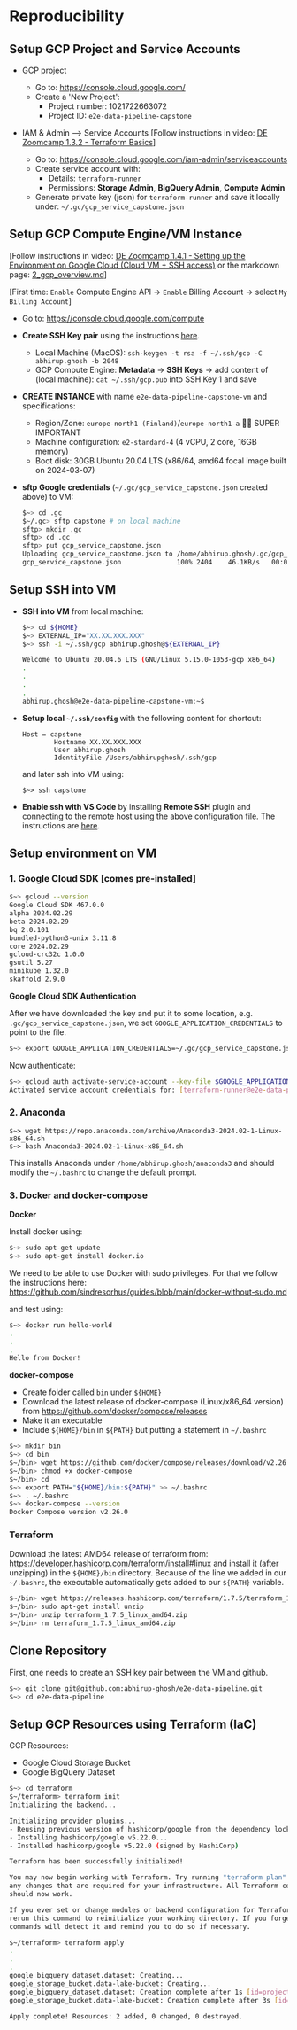 # Reproducibility

## Setup GCP Project and Service Accounts

* GCP project
  * Go to: https://console.cloud.google.com/
  * Create a 'New Project':
    * Project number: 1021722663072 
    * Project ID: `e2e-data-pipeline-capstone`

* IAM & Admin --> Service Accounts [Follow instructions in video: [DE Zoomcamp 1.3.2 - Terraform Basics](https://youtu.be/Y2ux7gq3Z0o?list=PL3MmuxUbc_hJed7dXYoJw8DoCuVHhGEQb)]
  * Go to: https://console.cloud.google.com/iam-admin/serviceaccounts
  * Create service account with:
    * Details: `terraform-runner`
    * Permissions: **Storage Admin**, **BigQuery Admin**, **Compute Admin**
  * Generate private key (json) for `terraform-runner` and save it locally under: `~/.gc/gcp_service_capstone.json`

## Setup GCP Compute Engine/VM Instance 

[Follow instructions in video: [DE Zoomcamp 1.4.1 - Setting up the Environment on Google Cloud (Cloud VM + SSH access)](https://youtu.be/ae-CV2KfoN0?list=PL3MmuxUbc_hJed7dXYoJw8DoCuVHhGEQb) or the markdown page: [2_gcp_overview.md](https://github.com/DataTalksClub/data-engineering-zoomcamp/blob/main/01-docker-terraform/1_terraform_gcp/2_gcp_overview.md)]

[First time: `Enable` Compute Engine API &rarr; `Enable` Billing Account &rarr; select `My Billing Account`]

* Go to: https://console.cloud.google.com/compute
* **Create SSH Key pair** using the instructions [here](https://cloud.google.com/compute/docs/connect/create-ssh-keys).
  * Local Machine (MacOS): `ssh-keygen -t rsa -f ~/.ssh/gcp -C abhirup.ghosh -b 2048`
  * GCP Compute Engine: **Metadata** &rarr; **SSH Keys** &rarr; add content of (local machine): `cat ~/.ssh/gcp.pub` into SSH Key 1 and save
* **CREATE INSTANCE** with name `e2e-data-pipeline-capstone-vm` and specifications:
  * Region/Zone: `europe-north1 (Finland)`/`europe-north1-a` 🚨🚨 SUPER IMPORTANT
  * Machine configuration: `e2-standard-4` (4 vCPU, 2 core, 16GB memory)
  * Boot disk: 30GB Ubuntu 20.04 LTS (x86/64, amd64 focal image built on 2024-03-07)

* **sftp Google credentials** (`~/.gc/gcp_service_capstone.json` created above) to VM:

  ```bash
  $~> cd .gc
  $~/.gc> sftp capstone # on local machine
  sftp> mkdir .gc
  sftp> cd .gc
  sftp> put gcp_service_capstone.json
  Uploading gcp_service_capstone.json to /home/abhirup.ghosh/.gc/gcp_service_capstone.json
  gcp_service_capstone.json              100% 2404    46.1KB/s   00:00    
  ```

## Setup SSH into VM

* **SSH into VM** from local machine:

    ```bash
    $~> cd ${HOME}
    $~> EXTERNAL_IP="XX.XX.XXX.XXX"
    $~> ssh -i ~/.ssh/gcp abhirup.ghosh@${EXTERNAL_IP}

    Welcome to Ubuntu 20.04.6 LTS (GNU/Linux 5.15.0-1053-gcp x86_64)
    .
    .
    .
    .
    abhirup.ghosh@e2e-data-pipeline-capstone-vm:~$ 
    ```

* **Setup local `~/.ssh/config`** with the following content for shortcut:

    ```vim
    Host = capstone
            Hostname XX.XX.XXX.XXX
            User abhirup.ghosh
            IdentityFile /Users/abhirupghosh/.ssh/gcp
    ```

    and later ssh into VM using:

    ```
    $~> ssh capstone
    ```

* **Enable ssh with VS Code** by installing **Remote SSH** plugin and connecting to the remote host using the above configuration file. The instructions are [here](https://youtu.be/ae-CV2KfoN0?list=PL3MmuxUbc_hJed7dXYoJw8DoCuVHhGEQb&t=1073).

## Setup environment on VM

### 1. Google Cloud SDK [comes pre-installed]

```bash
$~> gcloud --version
Google Cloud SDK 467.0.0
alpha 2024.02.29
beta 2024.02.29
bq 2.0.101
bundled-python3-unix 3.11.8
core 2024.02.29
gcloud-crc32c 1.0.0
gsutil 5.27
minikube 1.32.0
skaffold 2.9.0
```

**Google Cloud SDK Authentication**

After we have downloaded the key and put it to some location, e.g. `.gc/gcp_service_capstone.json`, we set `GOOGLE_APPLICATION_CREDENTIALS` to point to the file.

```bash
$~> export GOOGLE_APPLICATION_CREDENTIALS=~/.gc/gcp_service_capstone.json
```

Now authenticate:

```bash
$~> gcloud auth activate-service-account --key-file $GOOGLE_APPLICATION_CREDENTIALS
Activated service account credentials for: [terraform-runner@e2e-data-pipeline-capstone.iam.gserviceaccount.com]
```

### 2. Anaconda

```
$~> wget https://repo.anaconda.com/archive/Anaconda3-2024.02-1-Linux-x86_64.sh
$~> bash Anaconda3-2024.02-1-Linux-x86_64.sh
```

This installs Anaconda under `/home/abhirup.ghosh/anaconda3` and should modify the `~/.bashrc` to change the default prompt.

### 3. Docker and docker-compose

**Docker**

Install docker using:
```bash
$~> sudo apt-get update
$~> sudo apt-get install docker.io
```

We need to be able to use Docker with sudo privileges. For that we follow the instructions here: https://github.com/sindresorhus/guides/blob/main/docker-without-sudo.md

and test using:
```bash
$~> docker run hello-world
.
.
.
Hello from Docker!
```

**docker-compose**

* Create folder called `bin` under `${HOME}`
* Download the latest release of docker-compose (Linux/x86_64 version) from https://github.com/docker/compose/releases
* Make it an executable
* Include `${HOME}/bin` in `${PATH}` but putting a statement in `~/.bashrc`

```bash
$~> mkdir bin
$~> cd bin
$~/bin> wget https://github.com/docker/compose/releases/download/v2.26.0/docker-compose-linux-x86_64 -O docker-compose
$~/bin> chmod +x docker-compose
$~/bin> cd
$~> export PATH="${HOME}/bin:${PATH}" >> ~/.bashrc
$~> . ~/.bashrc
$~> docker-compose --version
Docker Compose version v2.26.0
```

### Terraform

Download the latest AMD64 release of terraform from: https://developer.hashicorp.com/terraform/install#linux and install it (after unzipping) in the `${HOME}/bin` directory. Because of the line we added in our `~/.bashrc`, the executable automatically gets added to our `${PATH}` variable.

```bash
$~/bin> wget https://releases.hashicorp.com/terraform/1.7.5/terraform_1.7.5_linux_amd64.zip
$~/bin> sudo apt-get install unzip
$~/bin> unzip terraform_1.7.5_linux_amd64.zip
$~/bin> rm terraform_1.7.5_linux_amd64.zip 
```

## Clone Repository

First, one needs to create an SSH key pair between the VM and github.

```bash
$~> git clone git@github.com:abhirup-ghosh/e2e-data-pipeline.git
$~> cd e2e-data-pipeline
```

## Setup GCP Resources using Terraform (IaC)

GCP Resources:
* Google Cloud Storage Bucket
* Google BigQuery Dataset

```bash
$~> cd terraform
$~/terraform> terraform init
Initializing the backend...

Initializing provider plugins...
- Reusing previous version of hashicorp/google from the dependency lock file
- Installing hashicorp/google v5.22.0...
- Installed hashicorp/google v5.22.0 (signed by HashiCorp)

Terraform has been successfully initialized!

You may now begin working with Terraform. Try running "terraform plan" to see
any changes that are required for your infrastructure. All Terraform commands
should now work.

If you ever set or change modules or backend configuration for Terraform,
rerun this command to reinitialize your working directory. If you forget, other
commands will detect it and remind you to do so if necessary.
```

```bash
$~/terraform> terraform apply
.
.
.
google_bigquery_dataset.dataset: Creating...
google_storage_bucket.data-lake-bucket: Creating...
google_bigquery_dataset.dataset: Creation complete after 1s [id=projects/e2e-data-pipeline-capstone/datasets/capstone_dataset]
google_storage_bucket.data-lake-bucket: Creation complete after 3s [id=capstone_datalake]

Apply complete! Resources: 2 added, 0 changed, 0 destroyed.
```